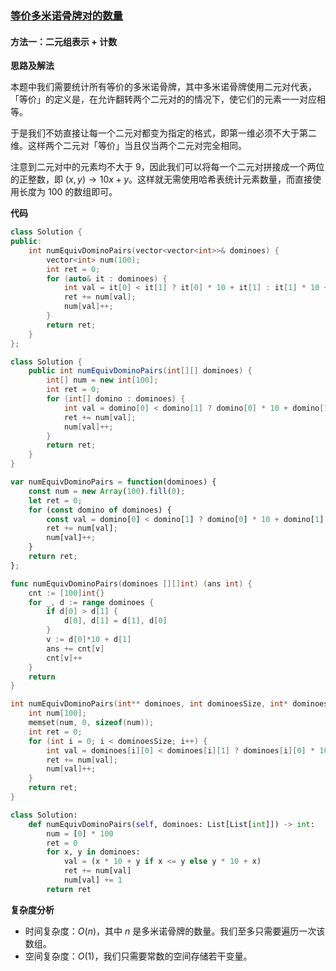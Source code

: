 ### [等价多米诺骨牌对的数量](https://leetcode.cn/problems/number-of-equivalent-domino-pairs/solutions/576295/deng-jie-duo-mi-nuo-gu-pai-dui-de-shu-li-yjlz/)

#### 方法一：二元组表示 + 计数

**思路及解法**

本题中我们需要统计所有等价的多米诺骨牌，其中多米诺骨牌使用二元对代表，「等价」的定义是，在允许翻转两个二元对的的情况下，使它们的元素一一对应相等。

于是我们不妨直接让每一个二元对都变为指定的格式，即第一维必须不大于第二维。这样两个二元对「等价」当且仅当两个二元对完全相同。

注意到二元对中的元素均不大于 $9$，因此我们可以将每一个二元对拼接成一个两位的正整数，即 $(x,y) \rightarrow 10x+y$。这样就无需使用哈希表统计元素数量，而直接使用长度为 $100$ 的数组即可。

**代码**

```C++
class Solution {
public:
    int numEquivDominoPairs(vector<vector<int>>& dominoes) {
        vector<int> num(100);
        int ret = 0;
        for (auto& it : dominoes) {
            int val = it[0] < it[1] ? it[0] * 10 + it[1] : it[1] * 10 + it[0];
            ret += num[val];
            num[val]++;
        }
        return ret;
    }
};
```

```Java
class Solution {
    public int numEquivDominoPairs(int[][] dominoes) {
        int[] num = new int[100];
        int ret = 0;
        for (int[] domino : dominoes) {
            int val = domino[0] < domino[1] ? domino[0] * 10 + domino[1] : domino[1] * 10 + domino[0];
            ret += num[val];
            num[val]++;
        }
        return ret;
    }
}
```

```JavaScript
var numEquivDominoPairs = function(dominoes) {
    const num = new Array(100).fill(0);
    let ret = 0;
    for (const domino of dominoes) {
        const val = domino[0] < domino[1] ? domino[0] * 10 + domino[1] : domino[1] * 10 + domino[0];
        ret += num[val];
        num[val]++;
    }
    return ret;
};
```

```Go
func numEquivDominoPairs(dominoes [][]int) (ans int) {
    cnt := [100]int{}
    for _, d := range dominoes {
        if d[0] > d[1] {
            d[0], d[1] = d[1], d[0]
        }
        v := d[0]*10 + d[1]
        ans += cnt[v]
        cnt[v]++
    }
    return
}
```

```C
int numEquivDominoPairs(int** dominoes, int dominoesSize, int* dominoesColSize) {
    int num[100];
    memset(num, 0, sizeof(num));
    int ret = 0;
    for (int i = 0; i < dominoesSize; i++) {
        int val = dominoes[i][0] < dominoes[i][1] ? dominoes[i][0] * 10 + dominoes[i][1] : dominoes[i][1] * 10 + dominoes[i][0];
        ret += num[val];
        num[val]++;
    }
    return ret;
}
```

```Python
class Solution:
    def numEquivDominoPairs(self, dominoes: List[List[int]]) -> int:
        num = [0] * 100
        ret = 0
        for x, y in dominoes:
            val = (x * 10 + y if x <= y else y * 10 + x)
            ret += num[val]
            num[val] += 1
        return ret
```

**复杂度分析**

- 时间复杂度：$O(n)$，其中 $n$ 是多米诺骨牌的数量。我们至多只需要遍历一次该数组。
- 空间复杂度：$O(1)$，我们只需要常数的空间存储若干变量。
